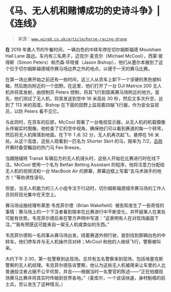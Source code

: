 <!--yml

类别：未分类

日期：2024 年 05 月 27 日 15:02:49

-->

# 《马、无人机和赌博成功的史诗斗争》|《连线》

> 来源：[`www.wired.co.uk/article/horse-racing-drone`](https://www.wired.co.uk/article/horse-racing-drone)

**在** 2019 年愚人节的午餐时间，一辆白色的中转车停在切尔姆斯福德 Moulsham Hall Lane 路边。车内有三名男子，迈克尔·麦克尔（Michael McCool），西蒙·彼得斯（Simon Peters）和杰森·毕晓普（Jason Bishop），他们从墨尔本搬到了这个位于切尔姆斯福德城市赛马场边界之外的地点，以便于一天的赛马比赛。

在第一场比赛开始之前还有一些时间，这三人从货车上卸下一个坚硬的黑色塑料箱，然后跑向附近的一个田野。在这里，他们打开了一台 DJI Matrice 200 无人机并将其发射，由控制员 Peters 控制，将其飞行到距离赛马场附近的地方。首先，他们测试了无人机，将其发送到空中 16 米高处 30 秒，然后又多次升空，达到了 113 米的高度。Bishop 在下面的田野上监视着四轴飞行器，作为安全监视员，以防 Peters 看不见它。

与此同时，在货车的后部，McCool 观看了一台电视显示器，从无人机的机载摄像头传输实时图像。他检查了它的空中视角，确保他们可以看到赛道的每一个转弯，然后将无人机降落到地面。在下午 1 点 32 分，无人机再次起飞，悬停在 56 米处。从这个高度，这些人观看到一匹名为 Shorter Skirt 的马，赔率为 7/2，[击败](https://www.sportinglife.com/racing/results/2019-04-01/chelmsford-city/518929/bet-toteplacepot-at-totesportcom-fillies-novice-stakes) 开赛时备受瞩目的热门马 Fen Breeze。

当跟随福特 Transit 车辆后方的无人机镜头时，这些人开始在比赛进行时在线下注。McCool 使用一个名为 Betfair Betting Assistant 的程序，他将注意力分配给无人机的视频流和一台 MacBook Air 的屏幕，屏幕边框上写着“去马术骑手的地方！”等劝诱性语句。

但是，当无人机能力的三人小组专注于行动时，切尔姆斯福德城市赛马场的工作人员则将目光集中在天空上。

赛马场设施经理布莱恩·韦克菲尔德（Brian Wakefield）被告知发生了一些奇怪的事情：赛马场上的一个下注者看到赔率在比赛进行中不断变化，并怀疑某人在某处可能有优势。韦克菲尔德后来在警方声明中写道：“这表明有人在对现场画面下注。”“我有预感这可能来自一架无人机或类似的东西。”

韦克菲尔德和一名同事从赛马场出发，绕着赛道外侧行驶，直到找到那辆白色的中转车。他们停车并与无人机操作员对峙；McCool 和他的人继续飞行，警察被叫来。

大约下午 2:30，第一批警察到达现场。总共有五名警察来到现场，包括埃塞克斯警察的无人机经理。韦克菲尔德告诉警察，他认为这些无人机被用来让车里的人比普通投注者占据不公平优势，并且——根据当时一名警官的陈述——“正在拍摄现场赛马比赛并将其实时传输到世界各地。”（麦库尔，一个说话快速，身材魁梧的前士兵，否认发生了这种情况。）

